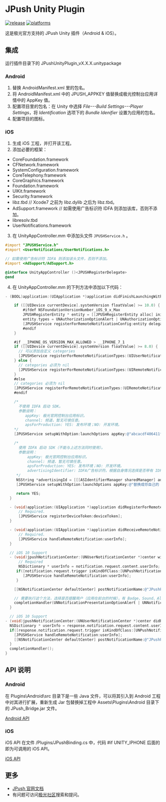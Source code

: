 # JPush Unity Plugin

[![release](https://img.shields.io/badge/release-3.1.0-blue.svg)](https://github.com/jpush/jpush-unity3d-plugin/releases)
[![platforms](https://img.shields.io/badge/platforms-iOS%7CAndroid-green.svg)](https://github.com/jpush/jpush-unity3d-plugin)

这是极光官方支持的 JPush Unity 插件（Android &amp; iOS）。

## 集成

运行插件目录下的 JPushUnityPlugin_vX.X.X.unitypackage

### Android

1. 替换 AndroidManifest.xml 里的包名。
2. 将 AndroidManifest.xml 中的 JPUSH_APPKEY 值替换成极光控制台应用详情中的 AppKey 值。
3. 配置项目里的包名：在 Unity 中选择 *File---Build Settings---Player Settings*，将 *Identification* 选项下的 *Bundle Idenifier* 设置为应用的包名。
4. 配置项目的图标。

### iOS

1. 生成 iOS 工程，并打开该工程。
2. 添加必要的框架：
  - CoreFoundation.framework
  - CFNetwork.framework
  - SystemConfiguration.framework
  - CoreTelephony.framework
  - CoreGraphics.framework
  - Foundation.framework
  - UIKit.framework
  - Security.framework
  - libz.tbd            // Xcode7 之前为 libz.dylib 之后为 libz.tbd。
  - AdSupport.framework // 如需使用广告标识符 IDFA 则添加该库，否则不添加。
  - libresolv.tbd
  - UserNotifications.framework

3. 在 UnityAppController.mm 中添加头文件 `JPUSHService.h`  。

  ```Objective-C
  #import "JPUSHService.h"
  #import <UserNotifications/UserNotifications.h>

  // 如需使用广告标识符 IDFA 则添加该头文件，否则不添加。
  #import <AdSupport/AdSupport.h>

  @interface UnityAppController ()<JPUSHRegisterDelegate>
  @end
  ```

4. 在 UnityAppController.mm 的下列方法中添加以下代码：

  ```Objective-C
  - (BOOL)application:(UIApplication *)application didFinishLaunchingWithOptions:(NSDictionary *)launchOptions {

      if ([[UIDevice currentDevice].systemVersion floatValue] >= 10.0) {
          #ifdef NSFoundationVersionNumber_iOS_9_x_Max
          JPUSHRegisterEntity * entity = [[JPUSHRegisterEntity alloc] init];
          entity.types = UNAuthorizationOptionAlert | UNAuthorizationOptionBadge | UNAuthorizationOptionSound;
          [JPUSHService registerForRemoteNotificationConfig:entity delegate:self];
          #endif
      }

      #if __IPHONE_OS_VERSION_MAX_ALLOWED > __IPHONE_7_1
      if ([[UIDevice currentDevice].systemVersion floatValue] >= 8.0) {
        // 可以添加自定义 categories
        [JPUSHService registerForRemoteNotificationTypes:(UIUserNotificationTypeBadge | UIUserNotificationTypeSound | UIUserNotificationTypeAlert) categories:nil];
      } else {
        // categories 必须为 nil
        [JPUSHService registerForRemoteNotificationTypes:(UIRemoteNotificationTypeBadge | UIRemoteNotificationTypeSound |  UIRemoteNotificationTypeAlert) categories:nil];
      }
      #else
      // categories 必须为 nil
      [JPUSHService registerForRemoteNotificationTypes:(UIRemoteNotificationTypeBadge | UIRemoteNotificationTypeSound |UIRemoteNotificationTypeAlert) categories:nil];
      #endif

      /*
        不使用 IDFA 启动 SDK。
        参数说明：
           appKey: 极光官网控制台应用标识。
           channel: 频道，暂无可填任意。
           apsForProduction: YES: 发布环境；NO: 开发环境。
      */
      [JPUSHService setupWithOption:launchOptions appKey:@"abcacdf406411fa656ee11c3" channel:@"" apsForProduction:NO];

      /*
        使用 IDFA 启动 SDK（不能与上述方法同时使用）。
        参数说明：
            appKey: 极光官网控制台应用标识。
            channel: 频道，暂无可填任意。
            apsForProduction: YES: 发布环境；NO: 开发环境。
            advertisingIdentifier: IDFA广告标识符。根据自身情况选择是否带有 IDFA 的启动方法，并注释另外一个启动方法。
       */
       NSString *advertisingId = [[[ASIdentifierManager sharedManager] advertisingIdentifier] UUIDString];
       [JPUSHService setupWithOption:launchOptions appKey:@"替换成你自己的 Appkey" channel:@"" apsForProduction:NO SadvertisingIdentifier:advertisingId];

       return YES;
    }

    - (void)application:(UIApplication *)application didRegisterForRemoteNotificationsWithDeviceToken:(NSData *)deviceToken {
        // Required.
        [JPUSHService registerDeviceToken:deviceToken];
    }

    - (void)application:(UIApplication *)application didReceiveRemoteNotification:(NSDictionary *)userInfo {
        // Required.
        [JPUSHService handleRemoteNotification:userInfo];
    }

    // iOS 10 Support
    - (void)jpushNotificationCenter:(UNUserNotificationCenter *)center willPresentNotification:(UNNotification *)notification withCompletionHandler:(void (^)(NSInteger))completionHandler {
        // Required
        NSDictionary * userInfo = notification.request.content.userInfo;
       if([notification.request.trigger isKindOfClass:[UNPushNotificationTrigger class]]) {
          [JPUSHService handleRemoteNotification:userInfo];
       }

      [[NSNotificationCenter defaultCenter] postNotificationName:@"JPushPluginReceiveNotification" object:userInfo];

      // 需要执行这个方法，选择是否提醒用户（应用在前台的时候），有 Badge、Sound、Alert 三种类型可以选择设置。
      completionHandler(UNNotificationPresentationOptionAlert | UNNotificationPresentationOptionBadge | UNNotificationPresentationOptionSound);
    }

    // iOS 10 Support
  - (void)jpushNotificationCenter:(UNUserNotificationCenter *)center didReceiveNotificationResponse:(UNNotificationResponse *)response withCompletionHandler:(void (^)())completionHandler {
    NSDictionary * userInfo = response.notification.request.content.userInfo;
    if([response.notification.request.trigger isKindOfClass:[UNPushNotificationTrigger class]]) {
      [JPUSHService handleRemoteNotification:userInfo];
      [[NSNotificationCenter defaultCenter] postNotificationName:@"JPushPluginOpenNotification" object:userInfo];
    }
    completionHandler();
  }
  ```

## API 说明

### Android

在 Plugins\Android\src 目录下是一些 Java 文件，可以将其引入到 Android 工程中对其进行扩展，重新生成 Jar 包替换掉工程中 Assets\Plugins\Android 目录下的 JPush_Bridge.jar 文件。

[Android API](/Doc/AndroidAPI.md)

### iOS

iOS API 在文件 /Plugins/JPushBinding.cs 中，代码 #if UNITY_IPHONE 后面的即为可调用的 iOS API。

[iOS API](/Doc/iOSAPI.md)

## 更多

- [JPush 官网文档](http://docs.jiguang.cn/guideline/jpush_guide/)
- 有问题可访问[极光社区](http://community.jpush.cn/)搜索和提问。

